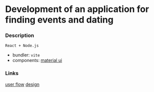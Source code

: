 # Development of an application for finding events and dating

### Description

`React + Node.js`

- bundler: `vite`
- components: [material ui](https://mui.com/material-ui/)

### Links

[user flow](https://www.figma.com/board/qL3oxz34GgTLptCsbvR38h/Web?node-id=0-1&t=XDp79snrnAYDIJhW-1)
[design](https://www.figma.com/design/hc88XgVqXU3bqWcEs0itbK/photo_editor?node-id=0-1&node-type=canvas&t=Bjhc9uakJW3KMd1k-0)

